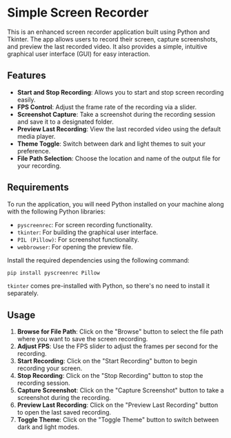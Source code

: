 # Simple Screen Recorder

This is an enhanced screen recorder application built using Python and Tkinter. The app allows users to record their screen, capture screenshots, and preview the last recorded video. It also provides a simple, intuitive graphical user interface (GUI) for easy interaction.

## Features

- **Start and Stop Recording**: Allows you to start and stop screen recording easily.
- **FPS Control**: Adjust the frame rate of the recording via a slider.
- **Screenshot Capture**: Take a screenshot during the recording session and save it to a designated folder.
- **Preview Last Recording**: View the last recorded video using the default media player.
- **Theme Toggle**: Switch between dark and light themes to suit your preference.
- **File Path Selection**: Choose the location and name of the output file for your recording.

## Requirements

To run the application, you will need Python installed on your machine along with the following Python libraries:

- `pyscreenrec`: For screen recording functionality.
- `tkinter`: For building the graphical user interface.
- `PIL (Pillow)`: For screenshot functionality.
- `webbrowser`: For opening the preview file.

Install the required dependencies using the following command:

```bash
pip install pyscreenrec Pillow
```

`tkinter` comes pre-installed with Python, so there's no need to install it separately.

## Usage

1. **Browse for File Path**: Click on the "Browse" button to select the file path where you want to save the screen recording.
2. **Adjust FPS**: Use the FPS slider to adjust the frames per second for the recording.
3. **Start Recording**: Click on the "Start Recording" button to begin recording your screen.
4. **Stop Recording**: Click on the "Stop Recording" button to stop the recording session.
5. **Capture Screenshot**: Click on the "Capture Screenshot" button to take a screenshot during the recording.
6. **Preview Last Recording**: Click on the "Preview Last Recording" button to open the last saved recording.
7. **Toggle Theme**: Click on the "Toggle Theme" button to switch between dark and light modes.
